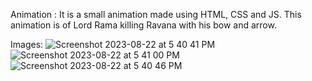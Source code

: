 Animation : It is a small animation made using HTML, CSS and JS. This animation is of Lord Rama killing Ravana with his bow and arrow.

Images:
![Screenshot 2023-08-22 at 5 40 41 PM](https://github.com/IshikaGupta3112/animation/assets/113205098/4415eb09-4a84-4871-8bb7-e74334cc39fc)
![Screenshot 2023-08-22 at 5 41 00 PM](https://github.com/IshikaGupta3112/animation/assets/113205098/cc6e0533-4368-42c1-b21d-a00e183fa47e)
![Screenshot 2023-08-22 at 5 40 46 PM](https://github.com/IshikaGupta3112/animation/assets/113205098/5c7173c8-6e97-46b8-b05d-5fe94c8c71f3)
